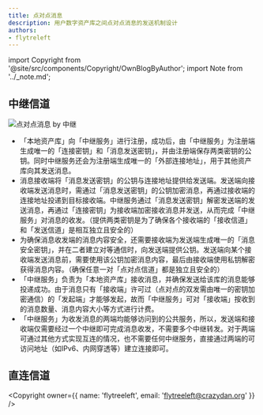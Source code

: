```yaml
---
title: 点对点消息
description: 用户数字资产库之间点对点消息的发送机制设计
authors:
- flytreleft
---
```


import Copyright from '@site/src/components/Copyright/OwnBlogByAuthor';
import Note from '../_note.md';

<Note />


## 中继信道

![点对点消息 by 中继](/img/jingwei/arch-p2p-message.png)

- 「本地资产库」向「中继服务」进行注册，成功后，由「中继服务」为注册端生成唯一的「连接密钥」和「消息发送密钥」，并由注册端保存两类密钥的公钥。同时中继服务还会为注册端生成唯一的「外部连接地址」，用于其他资产库向其发送消息。
- 消息接收端将「消息发送密钥」的公钥与连接地址提供给发送端。发送端向接收端发送消息时，需通过「消息发送密钥」的公钥加密消息，再通过接收端的连接地址投递到目标接收端。中继服务通过「消息发送密钥」解密发送端的发送消息，再通过「连接密钥」为接收端加密接收消息并发送，从而完成「中继服务」对消息的收发。（提供两类密钥是为了确保各个接收端的「接收信道」和「发送信道」是相互独立且安全的）
- 为确保消息收发端的消息内容安全，还需要接收端为发送端生成唯一的「消息安全密钥」，并在二者建立对等通信时，向发送端提供公钥。发送端向某个接收端发送消息前，需要使用该公钥加密消息内容，最后由接收端使用私钥解密获得消息内容。（确保任意一对「点对点信道」都是独立且安全的）
- 「中继服务」负责为「本地资产库」接收消息，并确保发送给该库的消息能够投递成功。由于消息只有「接收端」许可过（点对点的双发需由唯一的密钥加密通信）的「发起端」才能够发起，故而「中继服务」可对「接收端」按收到的消息数量、消息内容大小等方式进行计费。
- 「中继服务」为收发消息的两端均能够访问到的公共服务，所以，发送端和接收端仅需要经过一个中继即可完成消息收发，不需要多个中继转发。对于两端可通过其他方式实现互连的情况，也不需要任何中继服务，直接通过两端的可访问地址（如IPv6、内网穿透等）建立连接即可。

## 直连信道




<Copyright
  owner={{
    name: 'flytreeleft', email: 'flytreeleft@crazydan.org'
  }}
/>
